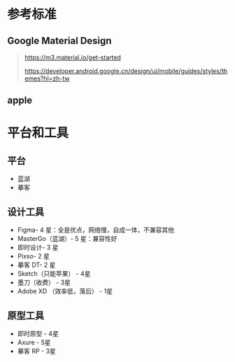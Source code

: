 # 参考标准

## Google Material Design

> https://m3.material.io/get-started 
>
> https://developer.android.google.cn/design/ui/mobile/guides/styles/themes?hl=zh-tw

## apple 

# 平台和工具

## 平台

- 蓝湖
- 摹客

## 设计工具

- Figma- 4 星：全是优点，网络慢，自成一体，不兼容其他
- MasterGo（蓝湖）- 5 星：兼容性好
- 即时设计- 3 星
- Pixso- 2 星
- 摹客 DT- 2 星
- Sketch（只能苹果） - 4星
- 墨刀（收费） - 3星
- Adobe XD （效率低，落后） - 1星

## 原型工具

- 即时原型 - 4星
- Axure - 5星
- 摹客 RP - 3星